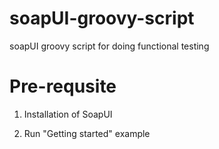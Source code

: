 soapUI-groovy-script
====================

soapUI groovy script for doing functional testing


Pre-requsite 
============
1. Installation of SoapUI 


2. Run "Getting started" example 
